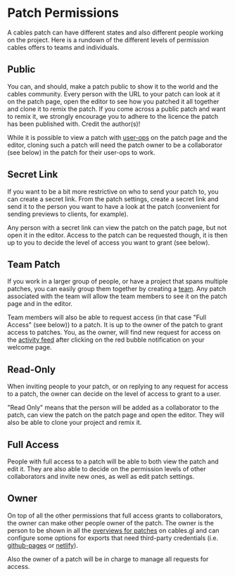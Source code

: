 # Patch Permissions

A cables patch can have different states and also different people working on the project. Here is a rundown of the
different levels of permission cables offers to teams and individuals.

## Public

You can, and should, make a patch public to show it to the world and the cables community. Every person with the
URL to your patch can look at it on the patch page, open the editor to see how you patched it all together and
clone it to remix the patch. If you come across a public patch and want to remix it, we strongly encourage you
to adhere to the licence the patch has been published with. Credit the author(s)!

While it is possible to view a patch with [user-ops](../../5_writing_ops/coding_ops) on the patch page and the editor, cloning such a patch will
need the patch owner to be a collaborator (see below) in the patch for their user-ops to work.

## Secret Link

If you want to be a bit more restrictive on who to send your patch to, you can create a secret link. From the
patch settings, create a secret link and send it to the person you want to have a look at the patch (convenient for
sending previews to clients, for example).

Any person with a secret link can view the patch on the patch page, but not open it in the editor. Access to
the patch can be requested though, it is then up to you to decide the level of access you want to grant (see below).

## Team Patch

If you work in a larger group of people, or have a project that spans multiple patches, you can easily group them
together by creating a [team](/teams). Any patch associated with the team will allow the team members to see it on the patch
page and in the editor.

Team members will also be able to request access (in that case "Full Access" (see below)) to a patch. It is up
to the owner of the patch to grant access to patches. You, as the owner, will find new request for access on the
[activity feed](/myactivityfeed) after clicking on the red bubble notification on your welcome page.

## Read-Only

When inviting people to your patch, or on replying to any request for access to a patch, the owner can decide on
the level of access to grant to a user.

"Read Only" means that the person will be added as a collaborator to the patch, can view the patch on the patch
page and open the editor. They will also be able to clone your project and remix it.

## Full Access

People with full access to a patch will be able to both view the patch and edit it. They are also able to decide on
the permission levels of other collaborators and invite new ones, as well as edit patch settings.

## Owner

On top of all the other permissions that full access grants to collaborators, the owner can make other people owner
of the patch. The owner is the person to be shown in all the [overviews for patches](/patches) on cables.gl and can configure some options
for exports that need third-party credentials (i.e. [github-pages](../../4_export_embed/dev_embed/export_netlify/export_netlify) or [netlify](../../4_export_embed/dev_embed/export_github/export_github)).

Also the owner of a patch will be in charge to manage all requests for access.

